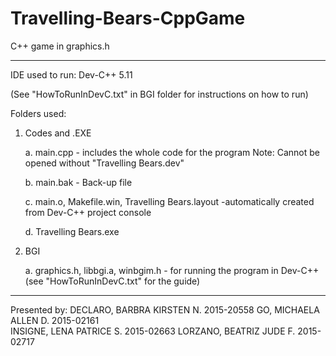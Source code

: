 # Travelling-Bears-CppGame
C++ game in graphics.h
**************************************************


IDE used to run: Dev-C++ 5.11

(See "HowToRunInDevC.txt" in BGI folder for instructions on how to run)

Folders used:

1. Codes and .EXE
	
	a. main.cpp - includes the whole code for the program
	   Note: Cannot be opened without "Travelling Bears.dev"
	
	b. main.bak - Back-up file

	c. main.o, Makefile.win, Travelling Bears.layout
	   -automatically created from Dev-C++ project console

	d. Travelling Bears.exe

2. BGI

	a. graphics.h, libbgi.a, winbgim.h - for running the program
	   in Dev-C++ (see "HowToRunInDevC.txt" for the guide)




**********************************************************************

Presented by:
			DECLARO, BARBRA KIRSTEN N.	2015-20558
			GO, MICHAELA ALLEN D.		2015-02161	
			INSIGNE, LENA PATRICE S.	2015-02663
			LORZANO, BEATRIZ JUDE F.	2015-02717

